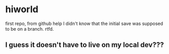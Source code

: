 # hiworld
first repo, from github help
I didn't know that the initial save was supposed to be on a branch.  rtfd.
## I guess it doesn't have to live on my local dev???
